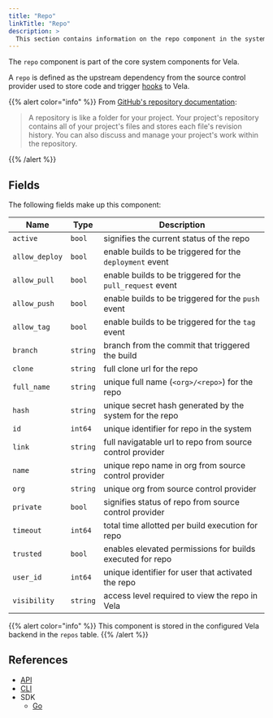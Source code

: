 ```yaml
---
title: "Repo"
linkTitle: "Repo"
description: >
  This section contains information on the repo component in the system.
---
```


The `repo` component is part of the core system components for Vela.

A `repo` is defined as the upstream dependency from the source control provider used to store code and trigger [hooks](/docs/concepts/system/hook) to Vela.

{{% alert color="info" %}}
From [GitHub's repository documentation](
https://help.github.com/en/github/creating-cloning-and-archiving-repositories/about-repositories):

> A repository is like a folder for your project. Your project's repository contains all of your project's files and stores each file's revision history. You can also discuss and manage your project's work within the repository.

{{% /alert %}}

## Fields

The following fields make up this component:

| Name           | Type     | Description                                                |
| -------------- | -------- | ---------------------------------------------------------- |
| `active`       | `bool`   | signifies the current status of the repo                   |
| `allow_deploy` | `bool`   | enable builds to be triggered for the `deployment` event   |
| `allow_pull`   | `bool`   | enable builds to be triggered for the `pull_request` event |
| `allow_push`   | `bool`   | enable builds to be triggered for the `push` event         |
| `allow_tag`    | `bool`   | enable builds to be triggered for the `tag` event          |
| `branch`       | `string` | branch from the commit that triggered the build            |
| `clone`        | `string` | full clone url for the repo                                |
| `full_name`    | `string` | unique full name (`<org>/<repo>`) for the repo             |
| `hash`         | `string` | unique secret hash generated by the system for the repo    |
| `id`           | `int64`  | unique identifier for repo in the system                   |
| `link`         | `string` | full navigatable url to repo from source control provider  |
| `name`         | `string` | unique repo name in org from source control provider       |
| `org`          | `string` | unique org from source control provider                    |
| `private`      | `bool`   | signifies status of repo from source control provider      |
| `timeout`      | `int64`  | total time allotted per build execution for repo           |
| `trusted`      | `bool`   | enables elevated permissions for builds executed for repo  |
| `user_id`      | `int64`  | unique identifier for user that activated the repo         |
| `visibility`   | `string` | access level required to view the repo in Vela             |

{{% alert color="info" %}}
This component is stored in the configured Vela backend in the `repos` table.
{{% /alert %}}

## References

* [API](/docs/api/repo)
* [CLI](/docs/cli/repo)
* SDK
  * [Go](/docs/sdk/go/repo)
